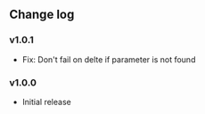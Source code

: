 ## Change log

### v1.0.1
* Fix: Don't fail on delte if parameter is not found

### v1.0.0
* Initial release
